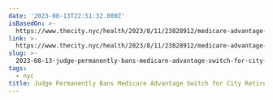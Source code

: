 ```yaml
---
date: '2023-08-13T22:51:32.000Z'
isBasedOn: >-
  https://www.thecity.nyc/health/2023/8/11/23828912/medicare-advantage-switch-ban-retirees-adams
link: >-
  https://www.thecity.nyc/health/2023/8/11/23828912/medicare-advantage-switch-ban-retirees-adams
slug: >-
  2023-08-13-judge-permanently-bans-medicare-advantage-switch-for-city-retirees-the-ci
tags:
  - nyc
title: Judge Permanently Bans Medicare Advantage Switch for City Retirees - THE CI
---
```


